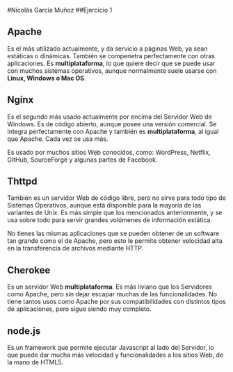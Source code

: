 #Nicolás García Muñoz
##Ejercicio 1

## **Apache**

Es el más utilizado actualmente, y da servicio a páginas Web, ya sean estáticas o dinámicas. También se compenetra perfectamente con otras aplicaciones. Es **multiplataforma**, lo que quiere decir que se puede usar con muchos sistemas operativos, aunque normalmente suele usarse con **Linux, Windows o Mac OS**.

## **Nginx**

Es el segundo más usado actualmente por encima del Servidor Web de Windows. Es de código abierto, aunque posee una versión comercial. Se integra perfectamente con Apache y también es **multiplataforma**, al igual que Apache. Cada vez se usa más. 

Es usado por muchos sitios Web conocidos, como: WordPress, Netflix, GitHub, SourceForge y algunas partes de Facebook.

## **Thttpd**

También es un servidor Web de código libre, pero no sirve para todo tipo de Sistemas Operativos, aunque está disponible para la mayoría de las variantes de Unix. Es más simple que los mencionados anteriormente, y se usa sobre todo para servir grandes volúmenes de información estática.

No tienes las mismas aplicaciones que se pueden obtener de un software tan grande como el de Apache, pero esto le permite obtener velocidad alta en la transferencia de archivos mediante HTTP.

## **Cherokee**

Es un servidor Web **multiplataforma**. Es más liviano que los Servidores como Apache, pero sin dejar escapar muchas de las funcionalidades. No tiene tantos usos como Apache por sus compatibilidades con distintos tipos de aplicaciones, pero sigue siendo muy completo.

## **node.js**

Es un framework que permite ejecutar Javascript al lado del Servidor, lo que puede dar mucha más velocidad y funcionalidades a los sitios Web, de la mano de HTML5.
